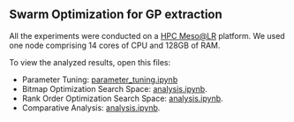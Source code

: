 ## Swarm Optimization for GP extraction

All the experiments were conducted on a [HPC Meso@LR](https://meso-lr.umontpellier.fr) platform. We used one node comprising 14 cores of CPU and 128GB of RAM.

To view the analyzed results, open this files:

* Parameter Tuning: [parameter_tuning.ipynb](https://github.com/owuordickson/meso-hpc-lr/blob/master/results/swarmgp/parameter_tuning.ipynb)
* Bitmap Optimization Search Space: [analysis.ipynb](https://github.com/owuordickson/meso-hpc-lr/blob/master/results/swarmgp/analysis.ipynb).
* Rank Order Optimization Search Space: [analysis.ipynb](https://github.com/owuordickson/meso-hpc-lr/blob/master/results/swarmgp/analysis.ipynb).
* Comparative Analysis: [analysis.ipynb](https://github.com/owuordickson/meso-hpc-lr/blob/master/results/swarmgp/analysis.ipynb).
